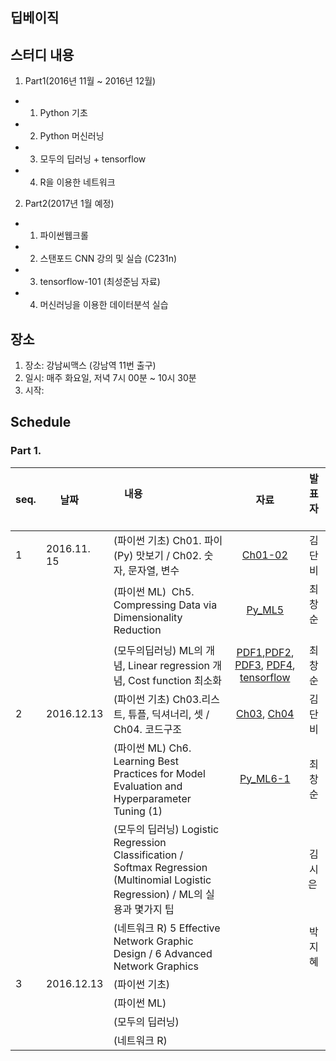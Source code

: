## 딥베이직

## 스터디 내용
1. Part1(2016년 11월 ~ 2016년 12월)
  
  - 1) Python 기초
  
  - 2) Python 머신러닝
  
  - 3) 모두의 딥러닝 + tensorflow 
  
  - 4) R을 이용한 네트워크 
  
2. Part2(2017년 1월 예정)

  - 1) 파이썬웹크롤
  - 2) 스탠포드 CNN 강의 및 실습 (C231n)
  - 3) tensorflow-101 (최성준님 자료)
  - 4) 머신러닝을 이용한 데이터분석 실습
  
## 장소
1. 장소: 강남씨맥스 (강남역 11번 출구)
2. 일시: 매주 화요일, 저녁 7시 00분 ~ 10시 30분
3. 시작:

## Schedule

### Part 1.

|seq.|    날짜        |     내용                                 | 자료 | 발표자   
|----| ---------|:----------------------------------------------|:-----:|:------:
|  1 |2016.11. 15|(파이썬 기초) Ch01. 파이(Py) 맛보기 / Ch02. 숫자, 문자열, 변수|[Ch01-02](https://github.com/cschoi/deepbasic/blob/master/Part1/20161115/Python_Basic/Deepbasic_python_basic_12.pdf)| 김단비 
|    |          |(파이썬 ML)  Ch5. Compressing Data via Dimensionality Reduction | [Py_ML5](http://nbviewer.jupyter.org/github/cschoi/deepbasic/blob/master/Part1/20161115/Py_ML_Dimension_reduction/PyML_05_Compressing_Data_via_Dimensionality_Reduction.ipynb)| 최창순  
|    |          |(모두의딥러닝) ML의 개념, Linear regression 개념, Cost function 최소화 | [PDF1](https://github.com/cschoi/deepbasic/blob/master/Part1/20161115/DeepLearning_Basic/lec1.pdf),[PDF2](https://github.com/cschoi/deepbasic/blob/master/Part1/20161115/DeepLearning_Basic/lec2.pdf), [PDF3](https://github.com/cschoi/deepbasic/blob/master/Part1/20161115/DeepLearning_Basic/lec3.pdf), [PDF4](https://github.com/cschoi/deepbasic/blob/master/Part1/20161115/DeepLearning_Basic/lec4.pdf), [tensorflow](http://nbviewer.jupyter.org/github/cschoi/deepbasic/blob/master/Part1/20161115/DeepLearning_Basic/DeepBasic_All_deep_W1.ipynb) | 최창순 
|  2 |2016.12.13|(파이썬 기초) Ch03.리스트, 튜플, 딕셔너리, 셋 / Ch04. 코드구조|[Ch03](http://nbviewer.jupyter.org/github/cschoi/deepbasic/blob/master/Part1/20161122/Python_Basic/Deepbasic_python_3.ipynb), [Ch04](http://nbviewer.jupyter.org/github/cschoi/deepbasic/blob/master/Part1/20161122/Python_Basic/PythonBasic_Ch04_20161122.ipynb) | 김단비
|    |          |(파이썬 ML) Ch6. Learning Best Practices for Model Evaluation and Hyperparameter Tuning (1) |[Py_ML6-1](https://github.com/cschoi/deepbasic/blob/master/Part1/20161122/Py_ML/Py_ML_Ch06_model_evaluation_20161122.ipynb) | 최창순
|    |          |(모두의 딥러닝) Logistic Regression Classification / Softmax Regression (Multinomial Logistic Regression) / ML의 실용과 몇가지 팁 | | 김시은 
|    |          |(네트워크 R) 5 Effective Network Graphic Design / 6 Advanced Network Graphics | | 박지혜
|  3 |2016.12.13|(파이썬 기초)||
|    |          |(파이썬 ML)  | | 
|    |          |(모두의 딥러닝)  | | 
|    |          |(네트워크 R)  | | 
